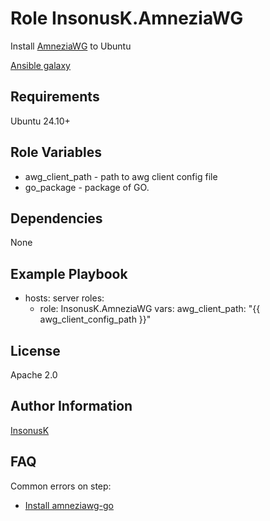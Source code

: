Role InsonusK.AmneziaWG
=========

Install [AmneziaWG](https://amnezia.org/) to Ubuntu

[Ansible galaxy](https://galaxy.ansible.com/ui/standalone/roles/InsonusK/AmneziaWG/install/)

Requirements
------------

Ubuntu 24.10+

Role Variables
--------------

- awg_client_path - path to awg client config file
- go_package - package of GO.

Dependencies
------------

None

Example Playbook
----------------

- hosts: server
  roles:
  - role: InsonusK.AmneziaWG
    vars:
      awg_client_path: "{{ awg_client_config_path }}"

License
-------

Apache 2.0

Author Information
------------------

[InsonusK](https://github.com/InsonusK)

FAQ
------------------

Common errors on step:
- [Install amneziawg-go](./docs/errors/Install%20amneziawg-go.md)